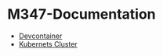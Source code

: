 # M347-Documentation


- [Devcontainer](./src/devcontainer.md)
- [Kubernets Cluster](./src/cluster.md)